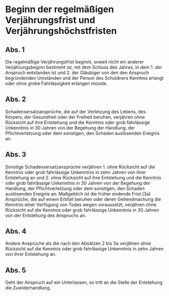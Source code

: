 # Beginn der regelmäßigen Verjährungsfrist und Verjährungshöchstfristen



## Abs. 1

 Die regelmäßige Verjährungsfrist beginnt, soweit nicht ein anderer Verjährungsbeginn bestimmt ist, mit dem Schluss des Jahres, in dem  1.
 der Anspruch entstanden ist und
 2.
 der Gläubiger von den den Anspruch begründenden Umständen und der Person des Schuldners Kenntnis erlangt oder ohne grobe Fahrlässigkeit erlangen müsste.


## Abs. 2

 Schadensersatzansprüche, die auf der Verletzung des Lebens, des Körpers, der Gesundheit oder der Freiheit beruhen, verjähren ohne Rücksicht auf ihre Entstehung und die Kenntnis oder grob fahrlässige Unkenntnis in 30 Jahren von der Begehung der Handlung, der Pflichtverletzung oder dem sonstigen, den Schaden auslösenden Ereignis an.

## Abs. 3

 Sonstige Schadensersatzansprüche verjähren  1.
 ohne Rücksicht auf die Kenntnis oder grob fahrlässige Unkenntnis in zehn Jahren von ihrer Entstehung an und
 2.
 ohne Rücksicht auf ihre Entstehung und die Kenntnis oder grob fahrlässige Unkenntnis in 30 Jahren von der Begehung der Handlung, der Pflichtverletzung oder dem sonstigen, den Schaden auslösenden Ereignis an.
Maßgeblich ist die früher endende Frist.(3a) Ansprüche, die auf einem Erbfall beruhen oder deren Geltendmachung die Kenntnis einer Verfügung von Todes wegen voraussetzt, verjähren ohne Rücksicht auf die Kenntnis oder grob fahrlässige Unkenntnis in 30 Jahren von der Entstehung des Anspruchs an.

## Abs. 4

 Andere Ansprüche als die nach den Absätzen 2 bis 3a verjähren ohne Rücksicht auf die Kenntnis oder grob fahrlässige Unkenntnis in zehn Jahren von ihrer Entstehung an.

## Abs. 5

 Geht der Anspruch auf ein Unterlassen, so tritt an die Stelle der Entstehung die Zuwiderhandlung. 

